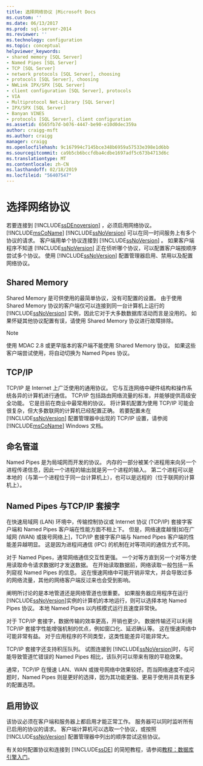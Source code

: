 ```yaml
---
title: 选择网络协议 |Microsoft Docs
ms.custom: ''
ms.date: 06/13/2017
ms.prod: sql-server-2014
ms.reviewer: ''
ms.technology: configuration
ms.topic: conceptual
helpviewer_keywords:
- shared memory [SQL Server]
- Named Pipes [SQL Server]
- TCP [SQL Server]
- network protocols [SQL Server], choosing
- protocols [SQL Server], choosing
- NWLink IPX/SPX [SQL Server]
- client configuration [SQL Server], protocols
- VIA
- Multiprotocol Net-Library [SQL Server]
- IPX/SPX [SQL Server]
- Banyan VINES
- protocols [SQL Server], client configuration
ms.assetid: 6565fb7d-b076-4447-be90-e10d0dec359a
author: craigg-msft
ms.author: craigg
manager: craigg
ms.openlocfilehash: 9c167994c7145bce348b6959a57533e398e1d6bb
ms.sourcegitcommit: ca9b5cb6bccfdba4cdbe1697adf5c673b4713d6c
ms.translationtype: MT
ms.contentlocale: zh-CN
ms.lasthandoff: 02/18/2019
ms.locfileid: "56407547"
---
```

# <a name="choosing-a-network-protocol"></a>选择网络协议
  若要连接到 [!INCLUDE[ssDEnoversion](../../includes/ssdenoversion-md.md)] ，必须启用网络协议。 [!INCLUDE[msCoName](../../includes/msconame-md.md)] [!INCLUDE[ssNoVersion](../../includes/ssnoversion-md.md)] 可以在同一时间服务上有多个协议的请求。 客户端用单个协议连接到 [!INCLUDE[ssNoVersion](../../includes/ssnoversion-md.md)] 。 如果客户端程序不知道 [!INCLUDE[ssNoVersion](../../includes/ssnoversion-md.md)] 正在侦听哪个协议，可以配置客户端按顺序尝试多个协议。 使用 [!INCLUDE[ssNoVersion](../../includes/ssnoversion-md.md)] 配置管理器启用、禁用以及配置网络协议。  
  
## <a name="shared-memory"></a>Shared Memory  
 Shared Memory 是可供使用的最简单协议，没有可配置的设置。 由于使用 Shared Memory 协议的客户端仅可以连接到同一台计算机上运行的 [!INCLUDE[ssNoVersion](../../includes/ssnoversion-md.md)] 实例，因此它对于大多数数据库活动而言是没用的。 如果怀疑其他协议配置有误，请使用 Shared Memory 协议进行故障排除。  
  
> [!NOTE]  
>  使用 MDAC 2.8 或更早版本的客户端不能使用 Shared Memory 协议。 如果这些客户端尝试使用，将自动切换为 Named Pipes 协议。  
  
## <a name="tcpip"></a>TCP/IP  
 TCP/IP 是 Internet 上广泛使用的通用协议。 它与互连网络中硬件结构和操作系统各异的计算机进行通信。 TCP/IP 包括路由网络流量的标准，并能够提供高级安全功能。 它是目前在商业中最常用的协议。 将计算机配置为使用 TCP/IP 可能会很复杂，但大多数联网的计算机已经配置正确。 若要配置未在 [!INCLUDE[ssNoVersion](../../includes/ssnoversion-md.md)] 配置管理器中出现的 TCP/IP 设置，请参阅 [!INCLUDE[msCoName](../../includes/msconame-md.md)] Windows 文档。  
  
## <a name="named-pipes"></a>命名管道  
 Named Pipes 是为局域网而开发的协议。 内存的一部分被某个进程用来向另一个进程传递信息，因此一个进程的输出就是另一个进程的输入。 第二个进程可以是本地的（与第一个进程位于同一台计算机上），也可以是远程的（位于联网的计算机上）。  
  
## <a name="named-pipes-vs-tcpip-sockets"></a>Named Pipes 与TCP/IP 套接字  
 在快速局域网 (LAN) 环境中，传输控制协议或 Internet 协议 (TCP/IP) 套接字客户端和 Named Pipes 客户端在性能方面不相上下。 但是，网络速度越慢[如在广域网 (WAN) 或拨号网络上]，TCP/IP 套接字客户端与 Named Pipes 客户端的性能差异越明显。 这是因为进程间通信 (IPC) 的机制在对等项间的通信方式不同。  
  
 对于 Named Pipes，通常网络通信交互性更强。 一个对等方直到另一个对等方使用读取命令请求数据时才发送数据。 在开始读取数据前，网络读取一般包括一系列窥视 Named Pipes 的信息。 这在慢速网络中可能开销非常大，并会导致过多的网络流量，其他的网络客户端反过来也会受到影响。  
  
 阐明所讨论的是本地管道还是网络管道也很重要。 如果服务器应用程序在运行 [!INCLUDE[ssNoVersion](../../includes/ssnoversion-md.md)]实例的计算机的本地运行，则可以选择本地 Named Pipes 协议。 本地 Named Pipes 以内核模式运行且速度非常快。  
  
 对于 TCP/IP 套接字，数据传输的效率更高，开销也更少。 数据传输还可以利用 TCP/IP 套接字性能增强机制的优点，例如窗口化、延迟确认等。 这在慢速网络中可能非常有益。 对于应用程序的不同类型，这类性能差异可能非常大。  
  
 TCP/IP 套接字还支持积压队列。 试图连接到 [!INCLUDE[ssNoVersion](../../includes/ssnoversion-md.md)]时，与可能导致管道忙错误的 Named Pipes 相比，该队列可以带来有限的平稳效果。  
  
 通常，TCP/IP 在慢速 LAN、WAN 或拨号网络中效果较好。而当网络速度不成问题时，Named Pipes 则是更好的选择，因为其功能更强、更易于使用并具有更多的配置选项。  
  
## <a name="enabling-the-protocol"></a>启用协议  
 该协议必须在客户端和服务器上都启用才能正常工作。 服务器可以同时监听所有已启用的协议的请求。 客户端计算机可以选取一个协议，或按照 [!INCLUDE[ssNoVersion](../../includes/ssnoversion-md.md)] 配置管理器中列出的顺序尝试这些协议。  
  
 有关如何配置协议和连接到 [!INCLUDE[ssDE](../../includes/ssde-md.md)] 的简短教程，请参阅[教程：数据库引擎入门](../../relational-databases/tutorial-getting-started-with-the-database-engine.md)。  
  
  

